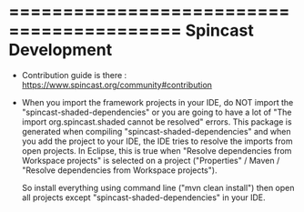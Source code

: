 ==========================================
Spincast Development
==========================================

- Contribution guide is there : https://www.spincast.org/community#contribution

- When you import the framework projects in your IDE, do NOT import the 
  "spincast-shaded-dependencies" or you are going to have a lot of
  "The import org.spincast.shaded cannot be resolved" errors.
  This package is generated when compiling "spincast-shaded-dependencies"
  and when you add the project to your IDE, the IDE tries to resolve the
  imports from open projects. In Eclipse, this is true when 
  "Resolve dependencies from Workspace projects" is selected on a project
  ("Properties" / Maven / "Resolve dependencies from Workspace projects").
  
  So install everything using command line ("mvn clean install") then open
  all projects except "spincast-shaded-dependencies" in your IDE.
